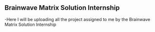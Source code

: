 ## Brainwave Matrix Solution Internship
-Here I will be uploading all the project assigned to me by the Brainwave Matrix Solution Internship

